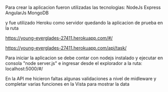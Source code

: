 Para crear la aplicacion fueron utilizadas las tecnologias:
	NodeJs
	Express
	AngularJs
	MongoDB

y fue utilizado Heroku como servidor quedando la aplicacion de prueba en la ruta

https://young-everglades-27411.herokuapp.com/#/

https://young-everglades-27411.herokuapp.com/api/task/

Para iniciar la aplicacion se debe contar con nodejs instalado y ejecutar en consola "node server.js" e ingresar desde el explorador a la ruta: localhost:5000/#/

En la API me hicieron faltas algunas validaciones a nivel de midleware y completar varias funciones en la Vista para mostrar la data
